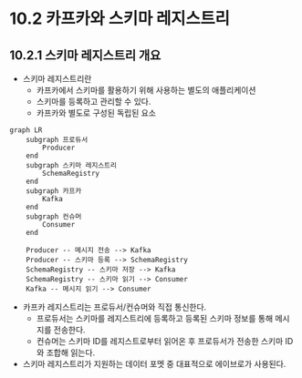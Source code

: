 # 10.2 카프카와 스키마 레지스트리

## 10.2.1 스키마 레지스트리 개요

- 스키마 레지스트리란
    - 카프카에서 스키마를 활용하기 위해 사용하는 별도의 애플리케이션
    - 스키마를 등록하고 관리할 수 있다.
    - 카프카와 별도로 구성된 독립된 요소

```mermaid
graph LR
    subgraph 프로듀서
        Producer
    end
    subgraph 스키마 레지스트리
        SchemaRegistry
    end
    subgraph 카프카
        Kafka
    end
    subgraph 컨슈머
        Consumer
    end

    Producer -- 메시지 전송 --> Kafka
    Producer -- 스키마 등록 --> SchemaRegistry
    SchemaRegistry -- 스키마 저장 --> Kafka
    SchemaRegistry -- 스키마 읽기 --> Consumer
    Kafka -- 메시지 읽기 --> Consumer

```

- 카프카 레지스트리는 프로듀서/컨슈머와 직접 통신한다.
    - 프로듀서는 스키마를 레지스트리에 등록하고 등록된 스키마 정보를 통해 메시지를 전송한다.
    - 컨슈머는 스키마 ID를 레지스트로부터 읽어온 후 프로듀서가 전송한 스키마 ID와 조합해 읽는다.
- 스키마 레지스트리가 지원하는 데이터 포멧 중 대표적으로 에이브로가 사용된다.

